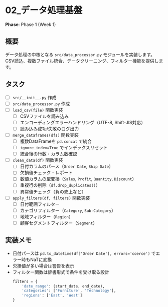 # 02_データ処理基盤

**Phase**: Phase 1 (Week 1)

## 概要
データ処理の中核となる `src/data_processor.py` モジュールを実装します。CSV読込、複数ファイル統合、データクリーニング、フィルター機能を提供します。

## タスク
- [ ] `src/__init__.py` 作成
- [ ] `src/data_processor.py` 作成
- [ ] `load_csv(file)` 関数実装
  - [ ] CSVファイルを読み込み
  - [ ] エンコーディングエラーハンドリング（UTF-8, Shift-JIS対応）
  - [ ] 読み込み成功/失敗のログ出力
- [ ] `merge_dataframes(dfs)` 関数実装
  - [ ] 複数DataFrameを `pd.concat` で統合
  - [ ] `ignore_index=True` でインデックスリセット
  - [ ] 統合後の行数・カラム数確認
- [ ] `clean_data(df)` 関数実装
  - [ ] 日付カラムのパース（`Order Date`, `Ship Date`）
  - [ ] 欠損値チェック・レポート
  - [ ] 数値カラムの型変換（`Sales`, `Profit`, `Quantity`, `Discount`）
  - [ ] 重複行の削除（`df.drop_duplicates()`）
  - [ ] 異常値チェック（負の売上など）
- [ ] `apply_filters(df, filters)` 関数実装
  - [ ] 日付範囲フィルター
  - [ ] カテゴリフィルター（`Category`, `Sub-Category`）
  - [ ] 地域フィルター（`Region`）
  - [ ] 顧客セグメントフィルター（`Segment`）

## 実装メモ
- 日付パースは `pd.to_datetime(df['Order Date'], errors='coerce')` でエラー時もNaTに変換
- 欠損値が多い場合は警告を表示
- フィルター関数は辞書形式で条件を受け取る設計
  ```python
  filters = {
      'date_range': (start_date, end_date),
      'categories': ['Furniture', 'Technology'],
      'regions': ['East', 'West']
  }
  ```

